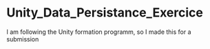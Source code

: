 # Unity_Data_Persistance_Exercice
 I am following the Unity formation programm, so I made this for a submission
